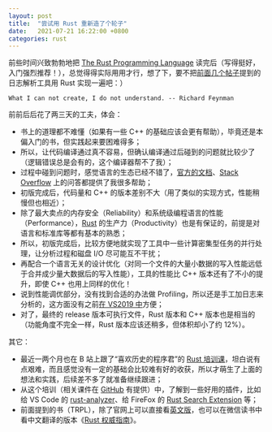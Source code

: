 ```yaml
---
layout: post
title:  "尝试用 Rust 重新造了个轮子"
date:   2021-07-21 16:22:00 +0800
categories: rust
---
```


前些时间兴致勃勃地把 [The Rust Programming Language](https://doc.rust-lang.org/book/) 读完后（写得挺好，入门强烈推荐！），总觉得得实际用用才行，想了下，要不把[前面几个帖子](https://yingang.github.io/c++/2020/05/22/strftime-and-tellg.html)提到的日志解析工具用 Rust 实现一遍吧：）

    What I can not create, I do not understand. -- Richard Feynman

前前后后花了两三天的工夫，体会：
* 书上的道理都不难懂（如果有一些 C++ 的基础应该会更有帮助），毕竟还是本偏入门的书，但实践起来要困难得多；
* 所以，让代码编译通过真不容易，但确认编译通过后碰到的问题就比较少了（逻辑错误总是会有的，这个编译器帮不了我）；
* 过程中碰到问题时，感觉语言的生态已经不错了，[官方的文档](https://doc.rust-lang.org/std/index.html)、[Stack Overflow](https://stackoverflow.com/) 上的问答都提供了我很多帮助；
* 初版完成后，代码量和 C++ 的版本差别不大（用了类似的实现方式，性能稍慢但也相近）；
* 除了最大卖点的内存安全（Reliability）和系统级编程语言的性能（Performance），[Rust](https://rust-lang.org) 的生产力（Productivity）也是有保证的，前提是对语言和标准库等都有基本的熟悉；
* 所以，初版完成后，比较方便地就实现了工具中一些计算密集型任务的并行处理，让分析过程和磁盘 I/O 尽可能互不干扰；
* 再配合一个语言无关的设计优化（对同一个文件的大量小数据的写入性能远低于合并成少量大数据后的写入性能），工具的性能比 C++ 版本还有了不小的提升，即使 C++ 也用上同样的优化！
* 说到性能调优部分，没有找到合适的办法做 Profiling，所以还是手工加日志来分析的，这方面没有之前[在 VS2019 中](https://yingang.github.io/c++/2020/06/01/performance-improvement-for-c++-developed-utility.html)方便；
* 对了，最终的 release 版本可执行文件，Rust 版本和 C++ 版本也是相当的（功能角度不完全一样，Rust 版本应该还稍多，但体积却小了约 12%）。

其它：
* 最近一两个月也在 B 站上跟了“喜欢历史的程序君”的 [Rust 培训课](https://www.bilibili.com/video/BV19b4y1o7Lt)，坦白说有点艰难，而且感觉没有一定的基础会比较难有好的收获，所以才萌生了上面的想法和实践，后续差不多了就准备继续跟进；
* 从这个培训（相关课件在 [GitHub](https://github.com/tyrchen/rust-training) 有提供）中，了解到一些好用的插件，比如给 VS Code 的 [rust-analyzer](https://rust-analyzer.github.io/)、给 FireFox 的 [Rust Search Extension](https://addons.mozilla.org/zh-CN/firefox/addon/rust-search-extension/) 等；
* 前面提到的书（TRPL），除了官网上可以直接看[英文版](https://doc.rust-lang.org/book/)，也可以在微信读书中看中文翻译的版本《[Rust 权威指南](https://book.douban.com/subject/35081743/)》。

<script src="https://utteranc.es/client.js"
        repo="yingang/yingang.github.io"
        issue-term="pathname"
        label="Comment"
        theme="github-light"
        crossorigin="anonymous"
        async>
</script>